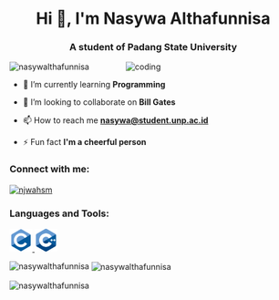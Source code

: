 <h1 align="center">Hi 👋, I'm Nasywa Althafunnisa</h1>
<h3 align="center">A student of Padang State University</h3>

<img align="right" alt="coding" width="300" src="https://github.com/user-attachments/assets/c9bc1bd3-0aa3-4360-869c-10eb6e482552">

<p align="left"> <img src="https://komarev.com/ghpvc/?username=nasywalthafunnisa&label=Profile%20views&color=0e75b6&style=flat" alt="nasywalthafunnisa" /> </p>

- 🌱 I’m currently learning **Programming**

- 👯 I’m looking to collaborate on **Bill Gates**

- 📫 How to reach me **nasywa@student.unp.ac.id**

- ⚡ Fun fact **I'm a cheerful person**

<h3 align="left">Connect with me:</h3>
<p align="left">
<a href="https://instagram.com/njwahsm" target="blank"><img align="center" src="https://raw.githubusercontent.com/rahuldkjain/github-profile-readme-generator/master/src/images/icons/Social/instagram.svg" alt="njwahsm" height="30" width="40" /></a>
</p>

<h3 align="left">Languages and Tools:</h3>
<p align="left"> <a href="https://www.cprogramming.com/" target="_blank" rel="noreferrer"> <img src="https://raw.githubusercontent.com/devicons/devicon/master/icons/c/c-original.svg" alt="c" width="40" height="40"/> </a> <a href="https://www.w3schools.com/cpp/" target="_blank" rel="noreferrer"> <img src="https://raw.githubusercontent.com/devicons/devicon/master/icons/cplusplus/cplusplus-original.svg" alt="cplusplus" width="40" height="40"/> </a> </p>

<p><img align="left" src="https://github-readme-stats.vercel.app/api/top-langs?username=nasywalthafunnisa&show_icons=true&locale=en&layout=compact" alt="nasywalthafunnisa" /></p>

<p>&nbsp;<img align="center" src="https://github-readme-stats.vercel.app/api?username=nasywalthafunnisa&show_icons=true&locale=en" alt="nasywalthafunnisa" /></p>

<p><img align="center" src="https://github-readme-streak-stats.herokuapp.com/?user=nasywalthafunnisa&" alt="nasywalthafunnisa" /></p>
